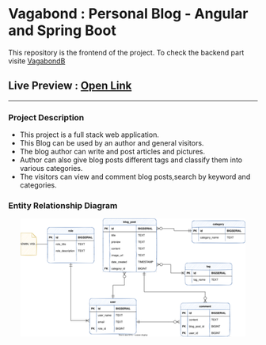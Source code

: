 # Vagabond : Personal Blog - Angular and Spring Boot

This repository is the frontend of the project. To check the backend part visite [VagabondB](https://github.com/OussamaKhouya/my-personal-blog-springboot)

## Live Preview : [Open Link](https://vagabondf.vercel.app/)

---

### Project Description

- This project is a full stack web application.
- This Blog can be used by an author and general visitors.
- The blog author can write and post articles and pictures.
- Author can also give blog posts different tags and classify them into various categories.
- The visitors can view and comment blog posts,search by keyword and categories.

### Entity Relationship Diagram

<div align=center>
<img src="https://github.com/OussamaKhouya/my-personal-blog-springboot/blob/main/src/blog_ER_Diagram.drawio.svg" width="90%"/>
</div>
